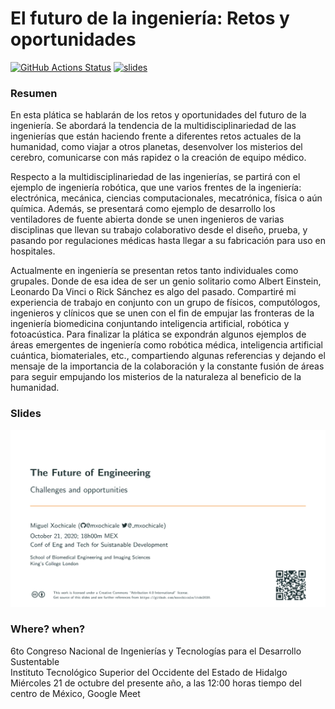 # El futuro de la ingeniería: Retos y oportunidades
[![GitHub Actions Status](https://github.com/mxochicale/itds2020/workflows/Compiling-TeX/badge.svg)](https://github.com/mxochicale/rrts2020/actions) [![slides](https://img.shields.io/badge/download-slides-blue.svg)](https://github.com/mxochicale/itds2020/blob/generated-pdfs/slides.pdf) 

### Resumen 
En esta plática se hablarán de los retos y oportunidades del futuro de la ingeniería. Se abordará la tendencia de la multidisciplinariedad de las ingenierías que están haciendo frente a diferentes retos actuales de la humanidad, como viajar a otros planetas, desenvolver los misterios del cerebro, comunicarse con más rapidez o la creación de equipo médico.  

Respecto a la multidisciplinariedad de las ingenierías, se partirá con el ejemplo de ingeniería robótica, que une varios frentes de la ingeniería: electrónica, mecánica, ciencias computacionales, mecatrónica, física o aún química. Además, se presentará como ejemplo de desarrollo los ventiladores de fuente abierta donde se unen ingenieros de varias disciplinas que llevan su trabajo colaborativo desde el diseño, prueba, y pasando por regulaciones médicas hasta llegar a su fabricación para uso en hospitales. 

Actualmente en ingeniería se presentan retos tanto individuales como grupales. Donde de esa idea de ser un genio solitario como Albert Einstein, Leonardo Da Vinci o Rick Sánchez es algo del pasado. Compartiré mi experiencia de trabajo en conjunto con un grupo de físicos, computólogos, ingenieros y clínicos que se unen con el fin de empujar las fronteras de la ingeniería biomedicina conjuntando inteligencia artificial, robótica y fotoacústica.
Para finalizar la plática se expondrán algunos ejemplos de áreas emergentes de ingeniería como robótica médica, inteligencia artificial cuántica, biomateriales, etc., compartiendo algunas referencias y dejando el mensaje de la importancia de la colaboración y la constante fusión de áreas para seguir empujando los misterios de la naturaleza al beneficio de la humanidad. 

### Slides
[![gif](slides/gif-slides/slides.gif)](https://github.com/mxochicale/itds2020/blob/generated-pdfs/slides.pdf)

### Where? when?
6to Congreso Nacional de Ingenierías y Tecnologías para el Desarrollo Sustentable  
Instituto Tecnológico Superior del Occidente del Estado de Hidalgo  
Miércoles 21 de octubre del presente año, a las 12:00 horas tiempo del centro de México, 
Google Meet
